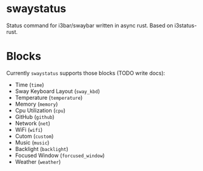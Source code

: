 # swaystatus

Status command for i3bar/swaybar written in async rust. Based on i3status-rust. 

# Blocks

Currently `swaystatus` supports those blocks (TODO write docs):
- Time (`time`)
- Sway Keyboard Layout (`sway_kbd`)
- Temperature (`temperature`)
- Memory (`memory`)
- Cpu Utilization (`cpu`)
- GitHub (`github`)
- Network (`net`)
- WiFi (`wifi`)
- Cutom (`custom`)
- Music (`music`)
- Backlight (`backlight`)
- Focused Window (`forcused_window`)
- Weather (`weather`)
